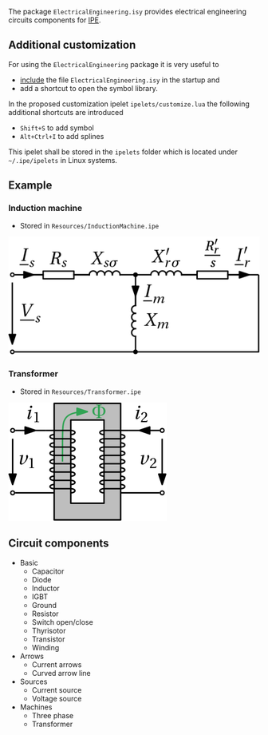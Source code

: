 The package `ElectricalEngineering.isy` provides electrical engineering circuits components for
[IPE](http://ipe.otfried.org/).

## Additional customization

For using the `ElectricalEngineering` package it is very useful to
- [include](https://github.com/christiankral/ElectricalEngineering.isy/issues/1) the file `ElectricalEngineering.isy` in the startup and
- add a shortcut to open the symbol library.

In the proposed customization ipelet `ipelets/customize.lua` the following additional shortcuts are introduced  

- `Shift+S` to add symbol
- `Alt+Ctrl+I` to add splines  

This ipelet shall be stored in the `ipelets` folder which is located under `~/.ipe/ipelets` in Linux systems.

## Example

### Induction machine

- Stored in `Resources/InductionMachine.ipe`

![Induction machine](https://raw.githubusercontent.com/christiankral/ElectricalEngineering.isy/master/Resources/png/InductionMachine.png?raw=true)

### Transformer

- Stored in `Resources/Transformer.ipe`

![Transformer](https://raw.githubusercontent.com/christiankral/ElectricalEngineering.isy/master/Resources/png/Transformer.png?raw=true)


## Circuit components

- Basic
  - Capacitor
  - Diode
  - Inductor
  - IGBT
  - Ground
  - Resistor
  - Switch open/close
  - Thyrisotor
  - Transistor
  - Winding
- Arrows
  - Current arrows
  - Curved arrow line
- Sources
  - Current source
  - Voltage source
- Machines
  - Three phase
  - Transformer
